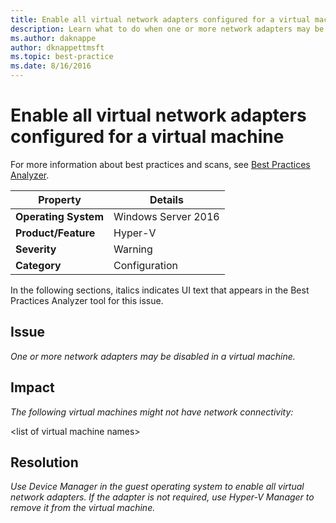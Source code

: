 ```yaml
---
title: Enable all virtual network adapters configured for a virtual machine
description: Learn what to do when one or more network adapters may be disabled in a virtual machine.
ms.author: daknappe
author: dknappettmsft
ms.topic: best-practice
ms.date: 8/16/2016
---
```

# Enable all virtual network adapters configured for a virtual machine

For more information about best practices and scans, see [Best Practices Analyzer](/previous-versions/windows/it-pro/windows-server-2008-R2-and-2008/dd759260(v=ws.11)).

|Property|Details|
|-|-|
|**Operating System**|Windows Server 2016|
|**Product/Feature**|Hyper-V|
|**Severity**|Warning|
|**Category**|Configuration|

In the following sections, italics indicates UI text that appears in the Best Practices Analyzer tool for this issue.

## Issue

*One or more network adapters may be disabled in a virtual machine.*

## Impact

*The following virtual machines might not have network connectivity:*

\<list of virtual machine names>

## Resolution

*Use Device Manager in the guest operating system to enable all virtual network adapters. If the adapter is not required, use Hyper-V Manager to remove it from the virtual machine.*


